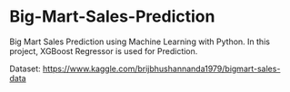 # Big-Mart-Sales-Prediction
Big Mart Sales Prediction using Machine Learning with Python. In this project, XGBoost Regressor is used for Prediction.

Dataset: https://www.kaggle.com/brijbhushannanda1979/bigmart-sales-data
